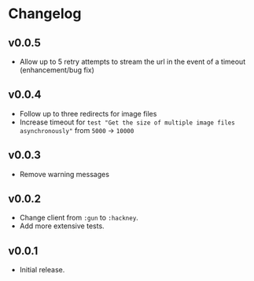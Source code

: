 # Changelog


## v0.0.5

- Allow up to 5 retry attempts to stream the url in the event of a timeout (enhancement/bug fix)


## v0.0.4

- Follow up to three redirects for image files
- Increase timeout for `test "Get the size of multiple image files asynchronously"` from `5000` -> `10000`


## v0.0.3

- Remove warning messages


## v0.0.2

- Change client from `:gun` to `:hackney`.
- Add more extensive tests.


## v0.0.1

- Initial release.
